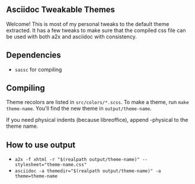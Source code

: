 ## Asciidoc Tweakable Themes

Welcome! This is most of my personal tweaks to the default theme extracted. It has a few tweaks to make sure that the compiled css file can be used with both a2x and asciidoc with consistency.

## Dependencies
- `sassc` for compiling

## Compiling

Theme recolors are listed in `src/colors/*.scss`. To make a theme, run
`make theme-name`. You'll find the new theme in `output/theme-name`.

If you need physical indents (because libreoffice), append -physical to the
theme name.

## How to use output
* `a2x -f xhtml -r "$(realpath output/theme-name)" --stylesheet="theme-name.css"`
* `asciidoc -a themedir="$(realpath output/theme-name)" -a theme=theme-name`
